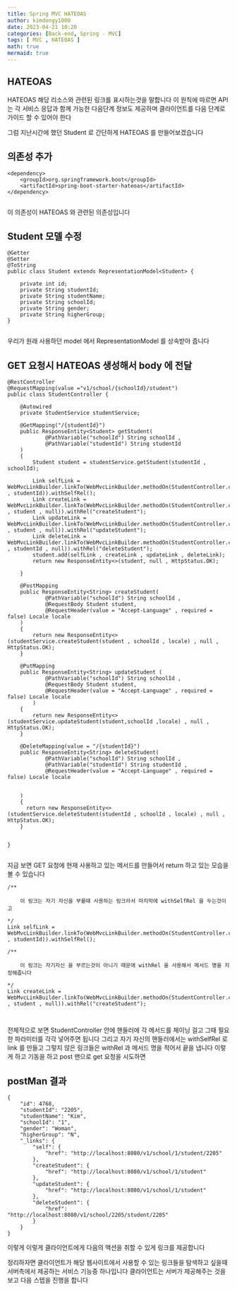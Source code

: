 ```yaml
---
title: Spring MVC HATEOAS
author: kimdongy1000
date: 2023-04-21 10:20
categories: [Back-end, Spring - MVC]
tags: [ MVC , HATEOAS ]
math: true
mermaid: true
---
```


## HATEOAS 
HATEOAS 해당 리소스와 관련된 링크를 표시하는것을 말합니다 이 원칙에 따르면 API 는 각 서비스 응답과 함께 가능한 다음단계 정보도 제공하며 클라이언트를 다음 단계로 가이드 할 수 있어야 한다 

그럼 지난시간에 했던 Student 로 간단하게 HATEOAS 를 만들어보겠습니다 

## 의존성 추가
```
<dependency>
    <groupId>org.springframework.boot</groupId>
    <artifactId>spring-boot-starter-hateoas</artifactId>
</dependency>


```
이 의존성이 HATEOAS 와 관련된 의존성입니다 

## Student 모델 수정
```
@Getter
@Setter
@ToString
public class Student extends RepresentationModel<Student> {

    private int id;
    private String studentId;
    private String studentName;
    private String schoolId;
    private String gender;
    private String higherGroup;
}


```
우리가 원래 사용하던 model 에서 RepresentationModel 를 상속받아 줍니다 

## GET 요청시 HATEOAS 생성해서 body 에 전달 

```
@RestController
@RequestMapping(value ="v1/school/{schoolId}/student")
public class StudentController {

    @Autowired
    private StudentService studentService;

    @GetMapping("/{studentId}")
    public ResponseEntity<Student> getStudent(
            @PathVariable("schoolId") String schoolId ,
            @PathVariable("studentId") String studentId
    )
    {
        Student student = studentService.getStudent(studentId , schoolId);

        Link selfLink = WebMvcLinkBuilder.linkTo(WebMvcLinkBuilder.methodOn(StudentController.class).getStudent(schoolId , studentId)).withSelfRel();
        Link createLink = WebMvcLinkBuilder.linkTo(WebMvcLinkBuilder.methodOn(StudentController.class).createStudent(schoolId , student , null)).withRel("createStudent");
        Link updateLink = WebMvcLinkBuilder.linkTo(WebMvcLinkBuilder.methodOn(StudentController.class).updateStudent(schoolId , student , null)).withRel("updateStudent");
        Link deleteLink = WebMvcLinkBuilder.linkTo(WebMvcLinkBuilder.methodOn(StudentController.class).deleteStudent(studentId , studentId , null)).withRel("deleteStudent");
        student.add(selfLink , createLink , updateLink , deleteLink);
        return new ResponseEntity<>(student, null , HttpStatus.OK);

    }

    @PostMapping
    public ResponseEntity<String> createStudent(
            @PathVariable("schoolId") String schoolId ,
            @RequestBody Student student,
            @RequestHeader(value = "Accept-Language" , required = false) Locale locale
    )
    {
        return new ResponseEntity<>(studentService.createStudent(student , schoolId , locale) , null , HttpStatus.OK);
    }

    @PutMapping
    public ResponseEntity<String> updateStudent (
            @PathVariable("schoolId") String schoolId ,
            @RequestBody Student student,
            @RequestHeader(value = "Accept-Language" , required = false) Locale locale
        )
    {
        return new ResponseEntity<>(studentService.updateStudent(student,schoolId ,locale) , null , HttpStatus.OK);
    }

    @DeleteMapping(value = "/{studentId}")
    public ResponseEntity<String> deleteStudent(
            @PathVariable("schoolId") String schoolId ,
            @PathVariable("studentId") String studentId ,
            @RequestHeader(value = "Accept-Language" , required = false) Locale locale


    )
    {
      return new ResponseEntity<>(studentService.deleteStudent(studentId , schoolId , locale) , null , HttpStatus.OK);
    }


}


```
지금 보면 GET 요청에 현재 사용하고 있는 메서드를 만들어서 return 하고 있는 모습을 볼 수 있습니다 

```
/**

    이 링크는 자기 자신을 부를때 사용하는 링크라서 마지막에 withSelfRel 을 두는것이고 

*/
Link selfLink = WebMvcLinkBuilder.linkTo(WebMvcLinkBuilder.methodOn(StudentController.class).getStudent(schoolId , studentId)).withSelfRel();

/**

    이 링크는 자기자신 을 부르는것이 아니기 때문에 withRel 을 사용해서 메서드 명을 지정해줍니다

*/
Link createLink = WebMvcLinkBuilder.linkTo(WebMvcLinkBuilder.methodOn(StudentController.class).createStudent(schoolId , student , null)).withRel("createStudent");



```
전체적으로 보면 StudentController 안에 핸들러에 각 메서드를 체이닝 걸고 그때 필요한 파라미터를 각각 넣어주면 됩니다 그리고 자기 자신의 핸들러에서는 withSelfRel 로 link 를 만들고 
그렇지 않은 링크들은 withRel 과 메서드 명을 적어서 끝을 냅니다 이렇게 하고 기동을 하고 post 맨으로 get 요청을 시도하면

## postMan 결과 
```
{
    "id": 4768,
    "studentId": "2205",
    "studentName": "Kim",
    "schoolId": "1",
    "gender": "Woman",
    "higherGroup": "N",
    "_links": {
        "self": {
            "href": "http://localhost:8080/v1/school/1/student/2205"
        },
        "createStudent": {
            "href": "http://localhost:8080/v1/school/1/student"
        },
        "updateStudent": {
            "href": "http://localhost:8080/v1/school/1/student"
        },
        "deleteStudent": {
            "href": "http://localhost:8080/v1/school/2205/student/2205"
        }
    }
}

```
이렇게 이렇게 클라이언트에게 다음의 액션을 취할 수 있게 링크를 제공합니다 

정리하자면 클라이언트가 해당 웹사이트에서 사용할 수 있는 링크들을 탐색하고 싶을때 서버측에서 제공하는 서비스 기능중 하나입니다 클라이언트는 서버가 제공해주는 것을 보고 
다음 스텝을 진행을 합니다 